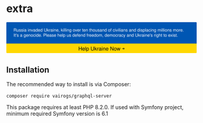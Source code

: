 # extra

[![Stand With Ukraine](https://raw.githubusercontent.com/vshymanskyy/StandWithUkraine/main/banner2-direct.svg)](https://vshymanskyy.github.io/StandWithUkraine)

Installation
------------

The recommended way to install is via Composer:

```
composer require vairogs/graphql-server
```

This package requires at least PHP 8.2.0. If used with Symfony project, minimum required Symfony version is 6.1
